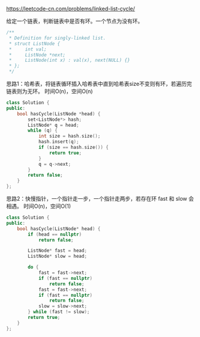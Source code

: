 <https://leetcode-cn.com/problems/linked-list-cycle/>

给定一个链表，判断链表中是否有环。一个节点为没有环。

```cpp
/**
 * Definition for singly-linked list.
 * struct ListNode {
 *     int val;
 *     ListNode *next;
 *     ListNode(int x) : val(x), next(NULL) {}
 * };
 */
```

思路1：哈希表，将链表循环插入哈希表中直到哈希表size不变则有环，若遍历完链表则为无环。 时间O(n)，空间O(n)

```cpp
class Solution {
public:
    bool hasCycle(ListNode *head) {
        set<ListNode*> hash;
        ListNode* q = head;
        while (q) {
            int size = hash.size();
            hash.insert(q);
            if (size == hash.size()) {
                return true;
            }
            q = q->next;
        }
        return false;
    }
};
```

思路2：快慢指针，一个指针走一步，一个指针走两步，若存在环 fast 和 slow 会相遇。 时间O(n)，空间O(1)

```cpp
class Solution {
public:
    bool hasCycle(ListNode* head) {
        if (head == nullptr)
            return false;

        ListNode* fast = head;
        ListNode* slow = head;

        do {
            fast = fast->next;
            if (fast == nullptr)
                return false;
            fast = fast->next;
            if (fast == nullptr)
                return false;
            slow = slow->next;
        } while (fast != slow);
        return true;
    }
};
```